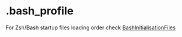 # .bash_profile
For Zsh/Bash startup files loading order check [BashInitialisationFiles](BashInitialisationFiles.md)
